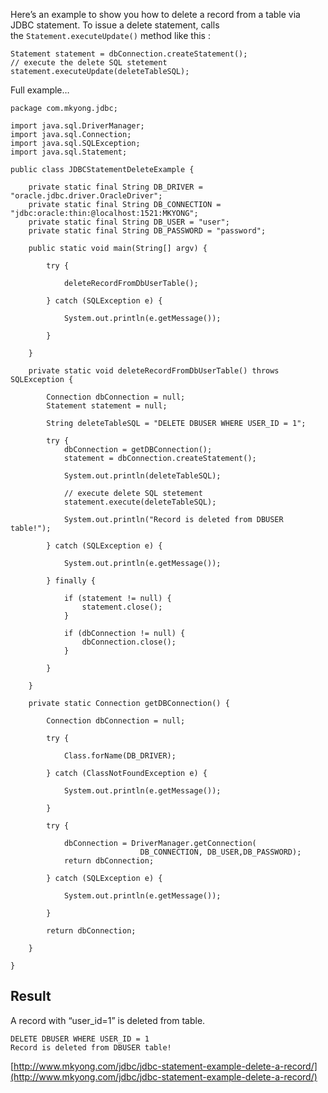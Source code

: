 Here’s an example to show you how to delete a record from a table via JDBC statement. To issue a delete statement, calls the `Statement.executeUpdate()` method like this :

    Statement statement = dbConnection.createStatement();
    // execute the delete SQL stetement
    statement.executeUpdate(deleteTableSQL);

Full example…

    package com.mkyong.jdbc;

    import java.sql.DriverManager;
    import java.sql.Connection;
    import java.sql.SQLException;
    import java.sql.Statement;

    public class JDBCStatementDeleteExample {

    	private static final String DB_DRIVER = "oracle.jdbc.driver.OracleDriver";
    	private static final String DB_CONNECTION = "jdbc:oracle:thin:@localhost:1521:MKYONG";
    	private static final String DB_USER = "user";
    	private static final String DB_PASSWORD = "password";

    	public static void main(String[] argv) {

    		try {

    			deleteRecordFromDbUserTable();

    		} catch (SQLException e) {

    			System.out.println(e.getMessage());

    		}

    	}

    	private static void deleteRecordFromDbUserTable() throws SQLException {

    		Connection dbConnection = null;
    		Statement statement = null;

    		String deleteTableSQL = "DELETE DBUSER WHERE USER_ID = 1";

    		try {
    			dbConnection = getDBConnection();
    			statement = dbConnection.createStatement();

    			System.out.println(deleteTableSQL);

    			// execute delete SQL stetement
    			statement.execute(deleteTableSQL);

    			System.out.println("Record is deleted from DBUSER table!");

    		} catch (SQLException e) {

    			System.out.println(e.getMessage());

    		} finally {

    			if (statement != null) {
    				statement.close();
    			}

    			if (dbConnection != null) {
    				dbConnection.close();
    			}

    		}

    	}

    	private static Connection getDBConnection() {

    		Connection dbConnection = null;

    		try {

    			Class.forName(DB_DRIVER);

    		} catch (ClassNotFoundException e) {

    			System.out.println(e.getMessage());

    		}

    		try {

    			dbConnection = DriverManager.getConnection(
                                 DB_CONNECTION, DB_USER,DB_PASSWORD);
    			return dbConnection;

    		} catch (SQLException e) {

    			System.out.println(e.getMessage());

    		}

    		return dbConnection;

    	}

    }

## Result

A record with “user_id=1” is deleted from table.

    DELETE DBUSER WHERE USER_ID = 1
    Record is deleted from DBUSER table!

[http://www.mkyong.com/jdbc/jdbc-statement-example-delete-a-record/](http://www.mkyong.com/jdbc/jdbc-statement-example-delete-a-record/)
